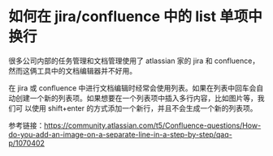 # 如何在 jira/confluence 中的 list 单项中换行

很多公司内部的任务管理和文档管理使用了 atlassian 家的 jira 和 confluence，然而这俩工具中的文档编辑器并不好用。

在 jira 或 confluence 中进行文档编辑时经常会使用列表。如果在列表中回车会自动创建一个新的列表项。如果想要在一个列表项中插入多行内容，比如图片等，我们可
以使用 shift+enter 的方式添加一个新行，并且不会生成一个新的列表项。

参考链接：https://community.atlassian.com/t5/Confluence-questions/How-do-you-add-an-image-on-a-separate-line-in-a-step-by-step/qaq-p/1070402
